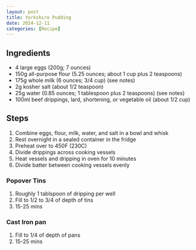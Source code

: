 ```yaml
---
layout: post
title: Yorkshire Pudding
date: 2024-12-11
categories: [Recipe]
---
```


## Ingredients

* 4 large eggs (200g; 7 ounces)
* 150g all-purpose flour (5.25 ounces; about 1 cup plus 2 teaspoons)
* 175g whole milk (6 ounces; 3/4 cup) (see notes)
* 2g kosher salt (about 1/2 teaspoon)
* 25g water (0.85 ounces; 1 tablespoon plus 2 teaspoons) (see notes)
* 100ml beef drippings, lard, shortening, or vegetable oil (about 1/2 cup)

## Steps

1. Combine eggs, flour, milk, water, and salt in a bowl and whisk
1. Rest overnight in a sealed container in the fridge
1. Preheat over to 450F (230C)
1. Divide drippings across cooking vessels
1. Heat vessels and dripping in oven for 10 minutes
1. Divide batter between cooking vessels evenly

### Popover Tins

1. Roughly 1 tablspoon of dripping per well
1. Fill to 1/2 to 3/4 of depth of tins
1. 15-25 mins

### Cast Iron pan 

1. Fill to 1/4 of depth of pans
1. 15-25 mins
